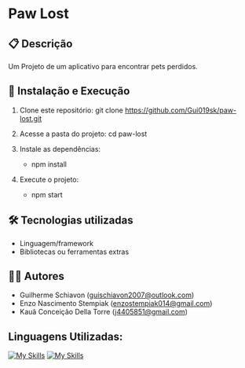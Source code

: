 # Paw Lost

## 📋 Descrição
Um Projeto de um aplicativo para encontrar pets perdidos.

## 🚀 Instalação e Execução
1. Clone este repositório:
   git clone https://github.com/Gui019sk/paw-lost.git

2. Acesse a pasta do projeto:
   cd paw-lost

3. Instale as dependências:
   - npm install

4. Execute o projeto:
   - npm start

## 🛠 Tecnologias utilizadas
- Linguagem/framework
- Bibliotecas ou ferramentas extras

## 👨‍💻 Autores
- Guilherme Schiavon (guischiavon2007@outlook.com)
- Enzo Nascimento Stempiak (enzostempiak014@gmail.com)
- Kauã Conceição Della Torre (j4405851@gmail.com)

## Linguagens Utilizadas:
[![My Skills](https://skillicons.dev/icons?i=flutter)](https://skillicons.dev)
[![My Skills](https://skillicons.dev/icons?i=python)](https://skillicons.dev)

  
  

